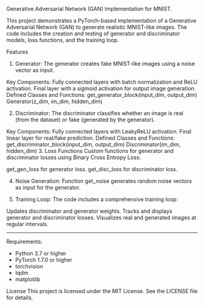 Generative Adversarial Network (GAN) Implementation for MNIST. 

This project demonstrates a PyTorch-based implementation of a Generative Adversarial Network (GAN) to generate realistic MNIST-like images. The code includes the creation and testing of generator and discriminator models, loss functions, and the training loop.

Features
1. Generator:
The generator creates fake MNIST-like images using a noise vector as input.

Key Components:
Fully connected layers with batch normalization and ReLU activation.
Final layer with a sigmoid activation for output image generation.
Defined Classes and Functions:
get_generator_block(input_dim, output_dim)
Generator(z_dim, im_dim, hidden_dim)

2. Discriminator:
The discriminator classifies whether an image is real (from the dataset) or fake (generated by the generator).

Key Components:
Fully connected layers with LeakyReLU activation.
Final linear layer for real/fake prediction.
Defined Classes and Functions:
get_discriminator_block(input_dim, output_dim)
Discriminator(im_dim, hidden_dim)
3. Loss Functions
Custom functions for generator and discriminator losses using Binary Cross Entropy Loss:

get_gen_loss for generator loss.
get_disc_loss for discriminator loss.

4. Noise Generation:
Function get_noise generates random noise vectors as input for the generator.

5. Training Loop:
The code includes a comprehensive training loop:

Updates discriminator and generator weights.
Tracks and displays generator and discriminator losses.
Visualizes real and generated images at regular intervals.

------------------------------------------------------------
Requirements:
- Python 3.7 or higher
- PyTorch 1.7.0 or higher
- torchvision
- tqdm
- matplotlib


License
This project is licensed under the MIT License. See the LICENSE file for details.
